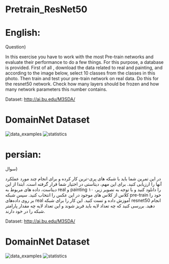 # Pretrain_ResNet50

# English:

Question)

In this exercise you have to work with the most Pre-train networks and evaluate their performance to do a few things. For this purpose, a database is provided. First of all , download the data related to real and painting, and according to the image below, select 10 classes from the classes in this photo. Then train and test your pre-train network on real data. Do this for the resnet50 network. Check how many layers should be frozen and how many network parameters this number contains.


Dataset: http://ai.bu.edu/M3SDA/

# DomainNet Dataset

![data_examples](https://user-images.githubusercontent.com/89314766/165538856-6da01cef-40a5-4575-969a-e6ca10ba391d.png)
![statistics](https://user-images.githubusercontent.com/89314766/165539835-0bbe4e8a-99a5-4f63-b13e-de080a97d1b5.png)


# persian:

سوال)

در این تمرین شما باید با شبکه های پری-ترین کار کرده و برای انجام چند مورد عملکرد آنها را ارزیابی کنید. برای این مهم، دیتاستی در اختیار شما قرار گرفته است. ابتدا از این دیتاست، داده های مربوط به real و painting را دانلود کنید و با توجه به تصویر زیر، ۱۰ کلاس از کلاس های موجود در این عکس را انتخاب کنید. سپس شبکه pre-train خود را بر روی داده‌های real آموزش داده و تست کنید. این کار را برای شبکه resnet50 انجام دهید. بررسی کنید که چه تعداد لایه باید فریز شوند و این تعداد لایه چه مقدار پارامتر شبکه را در خود دارند.

Dataset: http://ai.bu.edu/M3SDA/

# DomainNet Dataset

![data_examples](https://user-images.githubusercontent.com/89314766/165538856-6da01cef-40a5-4575-969a-e6ca10ba391d.png)
![statistics](https://user-images.githubusercontent.com/89314766/165539835-0bbe4e8a-99a5-4f63-b13e-de080a97d1b5.png)
